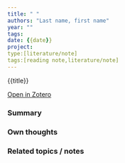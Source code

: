 ```yaml
---
title: " "
authors: "Last name, first name"
year: ""
tags: 
date: {{date}}
project:
type:[literature/note]
tags:[reading note,literature/note]
---
```


{{title}}

[Open in Zotero]({{zoteroSelectURI}})


### Summary

### Own thoughts

### Related topics / notes